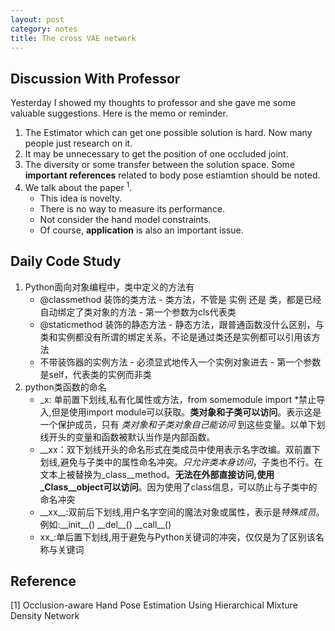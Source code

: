 ```yaml
---
layout: post
category: notes
title: The cross VAE network
---
```

## Discussion With Professor
Yesterday I showed my thoughts to professor and she gave me some valuable suggestions. Here is the memo or reminder.

1. The Estimator which can get one possible solution is hard. Now many people just research on it.
2. It may be unnecessary to get the position of one occluded joint.
3. The diversity or some transfer between the solution space. Some **important references** related to body pose estiamtion should be noted.
4. We talk about the paper <sup>1</sup>. 
    * This idea is novelty.
    * There is no way to measure its performance.
    * Not consider the hand model constraints.
    * Of course, **application** is also an important issue.

## Daily Code Study
1. Python面向对象编程中，类中定义的方法有
    * @classmethod 装饰的类方法 - 类方法，不管是 实例 还是 类，都是已经自动绑定了类对象的方法 - 第一个参数为cls代表类
    * @staticmethod 装饰的静态方法 - 静态方法，跟普通函数没什么区别，与类和实例都没有所谓的绑定关系，不论是通过类还是实例都可以引用该方法
    * 不带装饰器的实例方法 - 必须显式地传入一个实例对象进去 - 第一个参数是self，代表类的实例而非类
2. python类函数的命名
    * _x: 单前置下划线,私有化属性或方法，from somemodule import *禁止导入,但是使用import module可以获取。**类对象和子类可以访问**。表示这是一个保护成员，只有 *类对象和子类对象自己能访问* 到这些变量。以单下划线开头的变量和函数被默认当作是内部函数。
    * __xx：双下划线开头的命名形式在类成员中使用表示名字改编。双前置下划线,避免与子类中的属性命名冲突。*只允许类本身访问*，子类也不行。在文本上被替换为_class__method。**无法在外部直接访问,使用 _Class__object可以访问**。因为使用了class信息，可以防止与子类中的命名冲突
    * \_\_xx\_\_:双前后下划线,用户名字空间的魔法对象或属性，表示是*特殊成员*。例如:\_\_init\_\_() \_\_del\_\_() \_\_call\_\_()
    * xx_:单后置下划线,用于避免与Python关键词的冲突，仅仅是为了区别该名称与关键词






## Reference
[1] Occlusion-aware Hand Pose Estimation Using Hierarchical Mixture Density Network  